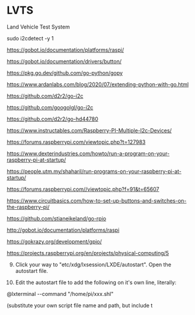 # LVTS
Land Vehicle Test System


sudo i2cdetect -y 1

https://gobot.io/documentation/platforms/raspi/

https://gobot.io/documentation/drivers/button/

https://pkg.go.dev/github.com/go-python/gopy

https://www.ardanlabs.com/blog/2020/07/extending-python-with-go.html

https://github.com/d2r2/go-i2c

https://github.com/googolgl/go-i2c

https://github.com/d2r2/go-hd44780

https://www.instructables.com/Raspberry-PI-Multiple-I2c-Devices/

https://forums.raspberrypi.com/viewtopic.php?t=127983

https://www.dexterindustries.com/howto/run-a-program-on-your-raspberry-pi-at-startup/

https://people.utm.my/shaharil/run-programs-on-your-raspberry-pi-at-startup/

https://forums.raspberrypi.com//viewtopic.php?f=91&t=65607

https://www.circuitbasics.com/how-to-set-up-buttons-and-switches-on-the-raspberry-pi/

https://github.com/stianeikeland/go-rpio

http://gobot.io/documentation/platforms/raspi

https://gokrazy.org/development/gpio/

https://projects.raspberrypi.org/en/projects/physical-computing/5


9. Click your way to "etc/xdg/lxsession/LXDE/autostart". Open the autostart file.

10. Edit the autostart file to add the following on it's own line, literally:

@lxterminal --command "/home/pi/xxx.shl"

(substitute your own script file name and path, but include t




